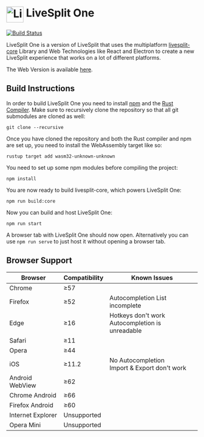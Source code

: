 <h1> <img src="https://raw.githubusercontent.com/LiveSplit/LiveSplit/master/LiveSplit/Resources/Icon.png" alt="LiveSplit" height="42" width="45" align="top"/> LiveSplit One</h1>

[![Build Status](https://travis-ci.org/LiveSplit/LiveSplitOne.svg?branch=master)](https://travis-ci.org/LiveSplit/LiveSplitOne)

LiveSplit One is a version of LiveSplit that uses the multiplatform
[livesplit-core](https://github.com/LiveSplit/livesplit-core) Library and Web
Technologies like React and Electron to create a new LiveSplit experience that
works on a lot of different platforms.

The Web Version is available [here](https://one.livesplit.org/).

## Build Instructions

In order to build LiveSplit One you need to install
[npm](https://www.npmjs.com/get-npm) and the [Rust
Compiler](https://www.rust-lang.org/). Make sure to recursively clone the
repository so that all git submodules are cloned as well:
```
git clone --recursive
```
Once you have cloned the repository and both the Rust compiler and npm are set
up, you need to install the WebAssembly target like so:
```
rustup target add wasm32-unknown-unknown
```
You need to set up some npm modules before compiling the project:
```
npm install
```
You are now ready to build livesplit-core, which powers LiveSplit One:
```
npm run build:core
```
Now you can build and host LiveSplit One:
```
npm run start
```
A browser tab with LiveSplit One should now open. Alternatively you can use `npm
run serve` to just host it without opening a browser tab.

## Browser Support

| Browser | Compatibility | Known Issues |
|---------|---------------|--------------|
| Chrome  | ≥57          | |
| Firefox | ≥52          | Autocompletion List incomplete |
| Edge    | ≥16          | Hotkeys don't work<br>Autocompletion is unreadable |
| Safari  | ≥11          | |
| Opera   | ≥44          | |
| iOS     | ≥11.2        | No Autocompletion<br>Import & Export don't work |
| Android WebView | ≥62 | |
| Chrome Android | ≥66 | |
| Firefox Android | ≥60 | |
| Internet Explorer | Unsupported | |
| Opera Mini | Unsupported | |
